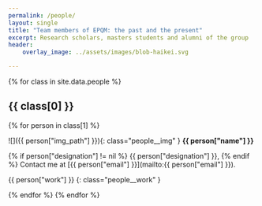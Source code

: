 ```yaml
---
permalink: /people/
layout: single
title: "Team members of EPQM: the past and the present"
excerpt: Research scholars, masters students and alumni of the group
header:
    overlay_image: ../assets/images/blob-haikei.svg

---
```


{% for class in site.data.people %}

## {{ class[0] }}

{% for person in class[1] %}

<div class="people__desc" markdown=1>

![]({{ person["img_path"] }}){: class="people__img" }
**{{ person["name"] }}**

{% if person["designation"] != nil %}
{{ person["designation"] }},
{% endif %}
Contact me at [{{ person["email"] }}](mailto:{{ person["email"] }}).

{{ person["work"] }}
{: class="people__work" }

</div>
{% endfor %}
{% endfor %}
